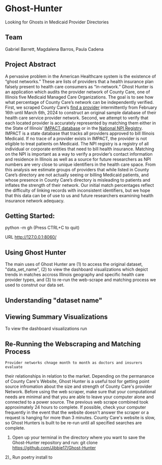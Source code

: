 # Ghost-Hunter
Looking for Ghosts in Medicaid Provider Directories

## Team 

Gabriel Barrett, Magdalena Barros, Paula Cadena

## Project Abstract

A pervasive problem in the American Healthcare system is the existence of “ghost networks.” These are lists of providers that a health insurance plan falsely present to health care consumers as “in-network.” Ghost Hunter is an application which audits the provider network of County Care, one of Illinois five Medicaid Managed Care Organizations. The goal is to see how what percentage of County Care’s network can be independently verified. First, we scraped County Care’s [find a provider](https://countycare.valence.care/member/#findAProvider) intermittently from February 16th until March 6th, 2024 to construct an original sample database of their health care service provider network.  Second, we attempt to verify that each located provider is accurately represented by matching them either in the State of Illinois’ [IMPACT database](https://ext2.hfs.illinois.gov/hfsindprovdirectory) or in the [National NPI Registry](https://www.cms.gov/medicare/regulations-guidance/administrative-simplification/data-dissemination). IMPACT is a state database that tracks all providers approved to bill Illinois Medicaid. If no trace of a provider exists in IMPACT, the provider is not eligible to treat patients on Medicaid. The NPI registry is a registry of all individual or corporate entities that need to bill health insurance. Matching on the NPI is important as a way to verify a provider’s contact information and residence in Illinois as well as a source for future researchers as NPI numbers are very close to unique identifiers in the health care space. From this analysis we estimate groups of providers that while listed in County Care’s directory are not actually seeing or billing Medicaid patients, and whose presence in County Care’s directory is misleading to patients and inflates the strength of their network. Our initial match percentages reflect the difficulty of linking records with inconsistent identifiers, but we hope that this data can be of use to us and future researchers examining health insurance network adequacy.


## Getting Started:

python -m gh (Press CTRL+C to quit)

URL http://127.0.0.1:8060/ 

## Using Ghost Hunter

The main uses of Ghost Hunter are (1) to access the original dataset, "data_set_name", (2)
to view the dashboard visualizations which depict trends in matches accross Illinois geography
and specific health care provider types, and (3) to re-run the web-scrape and matching process
we used to construt our data set.

## Understanding "dataset name"

## Viewing Summary Visualizations

To view the dashboard visualizations run 

## Re-Running the Webscraping and Matching Process

    Provider networks chnage month to month as doctors and insurers evaluate
their relationships in relation to the market. Depending on the permanance of
County Care's Website, Ghost Hunter is a useful tool for getting point source infromation
about the size and strength of County Care's provider Network. Before using the web scraper,
make sure that your computational needs are minimal and that you are able to leave your computer alone
and connected to a power source. The previous web scrape combined took approximately 24 hours to complete.
If possible, check your computer frequently in the event that the website doesn't answer the scraper or 
a request is hanging for more than 3 minutes. County Care's website is slow, so Ghost Hunters is built to
be re-run until all specified searches are complete.

1) Open up your terminal in the directory where you want to save the Ghost-Hunter
repository and run: git clone https://github.com/Jibbie17/Ghost-Hunter

2)_ Run poetry install to 


 

